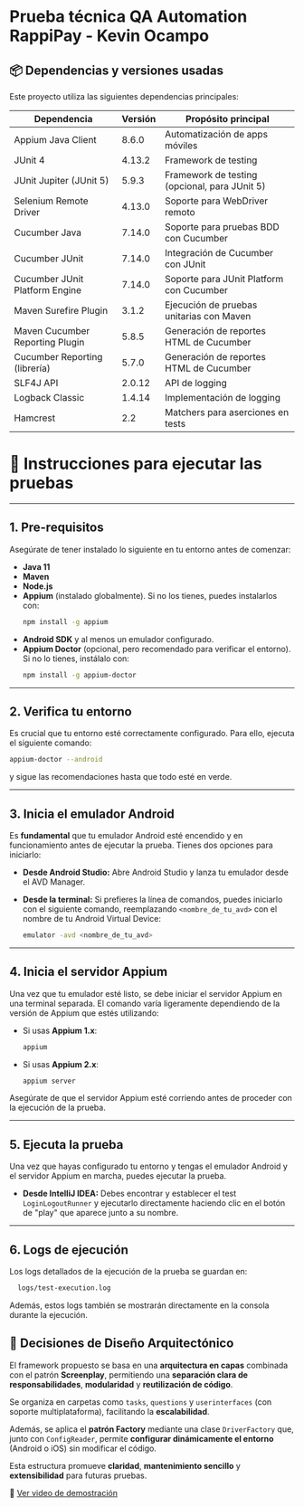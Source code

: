 # Prueba técnica QA Automation RappiPay - Kevin Ocampo

## 📦 Dependencias y versiones usadas

Este proyecto utiliza las siguientes dependencias principales:

| **Dependencia**                      | **Versión** | **Propósito principal**                                      |
|-------------------------------------|-------------|---------------------------------------------------------------|
| Appium Java Client                  | 8.6.0       | Automatización de apps móviles                                |
| JUnit 4                             | 4.13.2      | Framework de testing                                          |
| JUnit Jupiter (JUnit 5)            | 5.9.3       | Framework de testing (opcional, para JUnit 5)                 |
| Selenium Remote Driver              | 4.13.0      | Soporte para WebDriver remoto                                 |
| Cucumber Java                       | 7.14.0      | Soporte para pruebas BDD con Cucumber                         |
| Cucumber JUnit                      | 7.14.0      | Integración de Cucumber con JUnit                             |
| Cucumber JUnit Platform Engine      | 7.14.0      | Soporte para JUnit Platform con Cucumber                      |
| Maven Surefire Plugin               | 3.1.2       | Ejecución de pruebas unitarias con Maven                      |
| Maven Cucumber Reporting Plugin     | 5.8.5       | Generación de reportes HTML de Cucumber                       |
| Cucumber Reporting (librería)       | 5.7.0       | Generación de reportes HTML de Cucumber                       |
| SLF4J API                           | 2.0.12      | API de logging                                                |
| Logback Classic                     | 1.4.14      | Implementación de logging                                     |
| Hamcrest                            | 2.2         | Matchers para aserciones en tests                             |

# 🚀 Instrucciones para ejecutar las pruebas

---

## 1. Pre-requisitos

Asegúrate de tener instalado lo siguiente en tu entorno antes de comenzar:

* **Java 11**
* **Maven**
* **Node.js**
* **Appium** (instalado globalmente). Si no los tienes, puedes instalarlos con:
    ```bash
    npm install -g appium
    ```
* **Android SDK** y al menos un emulador configurado.
* **Appium Doctor** (opcional, pero recomendado para verificar el entorno). Si no lo tienes, instálalo con:
    ```bash
    npm install -g appium-doctor
    ```
---

## 2. Verifica tu entorno

Es crucial que tu entorno esté correctamente configurado. Para ello, ejecuta el siguiente comando:
  ```bash
  appium-doctor --android
  ```
y sigue las recomendaciones hasta que todo esté en verde.

---

## 3. Inicia el emulador Android

Es **fundamental** que tu emulador Android esté encendido y en funcionamiento antes de ejecutar la prueba. Tienes dos opciones para iniciarlo:

* **Desde Android Studio:** Abre Android Studio y lanza tu emulador desde el AVD Manager.
* **Desde la terminal:** Si prefieres la línea de comandos, puedes iniciarlo con el siguiente comando, reemplazando `<nombre_de_tu_avd>` con el nombre de tu Android Virtual Device:

    ```bash
    emulator -avd <nombre_de_tu_avd>
    ```
---

## 4. Inicia el servidor Appium

Una vez que tu emulador esté listo, se debe iniciar el servidor Appium en una terminal separada. El comando varía ligeramente dependiendo de la versión de Appium que estés utilizando:

* Si usas **Appium 1.x**:
    ```bash
    appium
    ```
* Si usas **Appium 2.x**:
    ```bash
    appium server
    ```
Asegúrate de que el servidor Appium esté corriendo antes de proceder con la ejecución de la prueba.

---

## 5. Ejecuta la prueba

Una vez que hayas configurado tu entorno y tengas el emulador Android y el servidor Appium en marcha, puedes ejecutar la prueba.

* **Desde IntelliJ IDEA:** Debes encontrar y establecer el test `LoginLogoutRunner` y ejecutarlo directamente haciendo clic en el botón de "play" que aparece junto a su nombre.

---

## 6. Logs de ejecución

Los logs detallados de la ejecución de la prueba se guardan en:
  ```bash
    logs/test-execution.log
  ```
Además, estos logs también se mostrarán directamente en la consola durante la ejecución.

## 🧩 Decisiones de Diseño Arquitectónico

El framework propuesto se basa en una **arquitectura en capas** combinada con el patrón **Screenplay**, permitiendo una **separación clara de responsabilidades**, **modularidad** y **reutilización de código**. 

Se organiza en carpetas como `tasks`, `questions` y `userinterfaces` (con soporte multiplataforma), facilitando la **escalabilidad**.

Además, se aplica el **patrón Factory** mediante una clase `DriverFactory` que, junto con `ConfigReader`, permite **configurar dinámicamente el entorno** (Android o iOS) sin modificar el código.

Esta estructura promueve **claridad**, **mantenimiento sencillo** y **extensibilidad** para futuras pruebas.

🎥 [Ver video de demostración](https://drive.google.com/file/d/1E5B7l405t6ptStLadJcs2XCsn6NblEec/view?usp=sharing)

